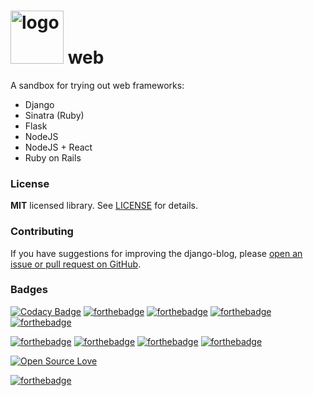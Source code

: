 <h1><img src="https://raw.githubusercontent.com/duboviy/web/master/logo.png" height=85 alt="logo" title="logo"> web</h1>
A sandbox for trying out web frameworks:

* Django
* Sinatra (Ruby)
* Flask
* NodeJS
* NodeJS + React
* Ruby on Rails

### License ###
**MIT** licensed library. See [LICENSE](LICENSE) for details.

### Contributing ###
If you have suggestions for improving the django-blog, please [open an issue or
pull request on GitHub](https://github.com/duboviy/web/).

### Badges ###
[![Codacy Badge](https://api.codacy.com/project/badge/Grade/cae977275df74e0bbcf365f165e66f81)](https://www.codacy.com/app/dubovoy/web?utm_source=github.com&utm_medium=referral&utm_content=duboviy/web&utm_campaign=badger)
[![forthebadge](http://forthebadge.com/images/badges/fuck-it-ship-it.svg)](https://github.com/duboviy/web/)
[![forthebadge](http://forthebadge.com/images/badges/built-with-love.svg)](https://github.com/duboviy/web/) [![forthebadge](http://forthebadge.com/images/badges/built-by-hipsters.svg)](https://github.com/duboviy/web/) [![forthebadge](http://forthebadge.com/images/badges/built-with-swag.svg)](https://github.com/duboviy/web/)

[![forthebadge](http://forthebadge.com/images/badges/powered-by-electricity.svg)](https://github.com/duboviy/web/) [![forthebadge](http://forthebadge.com/images/badges/powered-by-oxygen.svg)](https://github.com/duboviy/web/) [![forthebadge](http://forthebadge.com/images/badges/powered-by-water.svg)](https://github.com/duboviy/web/) [![forthebadge](http://forthebadge.com/images/badges/powered-by-responsibility.svg)](https://github.com/duboviy/web/)

[![Open Source Love](https://badges.frapsoft.com/os/v1/open-source.svg?v=102)](https://github.com/ellerbrock/open-source-badge/)

[![forthebadge](http://forthebadge.com/images/badges/makes-people-smile.svg)](https://github.com/duboviy/web/)
